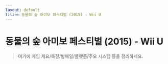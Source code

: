 ```yaml
---
layout: default
title: 동물의 숲 아미보 페스티벌 (2015) - Wii U
---
```


# 동물의 숲 아미보 페스티벌 (2015) - Wii U

> 여기에 게임 개요/특징/발매일/플랫폼/주요 시스템 등을 정리하세요.
